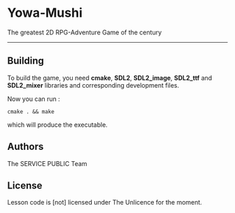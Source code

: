 # Yowa-Mushi

The greatest 2D RPG-Adventure Game of the century

---


## Building

To build the game, you need **cmake**, **SDL2**,
**SDL2_image**, **SDL2_ttf** and **SDL2_mixer** libraries and corresponding development
files.

Now you can run :

    cmake . && make

which will produce the executable.

## Authors

The SERVICE PUBLIC Team

## License

Lesson code is [not] licensed under The Unlicence for the moment.
